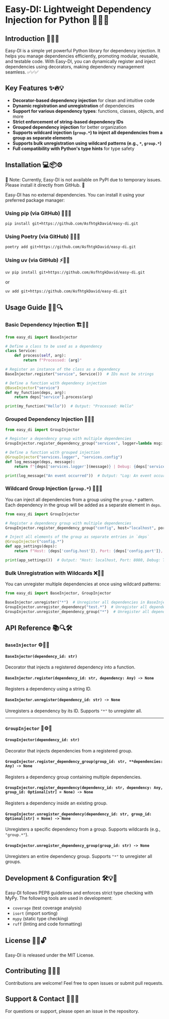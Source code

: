 # Easy-DI: Lightweight Dependency Injection for Python 🚀🚀🚀

## Introduction 🎯🔧📌

Easy-DI is a simple yet powerful Python library for dependency injection. It helps you manage dependencies efficiently, promoting modular, reusable, and testable code. With Easy-DI, you can dynamically register and inject dependencies using decorators, making dependency management seamless. ✅✅✅

## Key Features ✨🔥💡

- **Decorator-based dependency injection** for clean and intuitive code
- **Dynamic registration and unregistration** of dependencies
- **Support for various dependency types**: functions, classes, objects, and more
- **Strict enforcement of string-based dependency IDs**
- **Grouped dependency injection** for better organization
- **Supports wildcard injection (`group.*`) to inject all dependencies from a group as separate elements**
- **Supports bulk unregistration using wildcard patterns (e.g., `*`, `group.*`)**
- **Full compatibility with Python's type hints** for type safety

## Installation 💻📦⚙️

🚨 Note: Currently, Easy-DI is not available on PyPI due to temporary issues. Please install it directly from GitHub. 🚨

Easy-DI has no external dependencies. You can install it using your preferred package manager:

### Using pip (via GitHub) 🐍📌✅
```sh
pip install git+https://github.com/AsfhtgkDavid/easy-di.git
```

### Using Poetry (via GitHub) 🎼📌✅
```sh
poetry add git+https://github.com/AsfhtgkDavid/easy-di.git
```

### Using uv (via GitHub) ⚡📌✅
```sh
uv pip install git+https://github.com/AsfhtgkDavid/easy-di.git
```
or
```sh
uv add git+https://github.com/AsfhtgkDavid/easy-di.git
```

## Usage Guide 📝🚀🔍

### Basic Dependency Injection 🏗️🔄🎯

```python
from easy_di import BaseInjector

# Define a class to be used as a dependency
class Service:
    def process(self, arg):
        return f"Processed: {arg}"

# Register an instance of the class as a dependency
BaseInjector.register("service", Service())  # IDs must be strings

# Define a function with dependency injection
@BaseInjector("service")
def my_function(deps, arg):
    return deps["service"].process(arg)

print(my_function("Hello"))  # Output: "Processed: Hello"
```

### Grouped Dependency Injection 🎯🔗📌

```python
from easy_di import GroupInjector

# Register a dependency group with multiple dependencies
GroupInjector.register_dependency_group("services", logger=lambda msg: f"Log: {msg}", config={"debug": True})

# Define a function with grouped injection
@GroupInjector("services.logger", "services.config")
def log_message(deps, message):
    return f"{deps['services.logger'](message)} | Debug: {deps['services.config']['debug']}"

print(log_message("An event occurred"))  # Output: "Log: An event occurred | Debug: True"
```

### Wildcard Group Injection (`group.*`) 🎯✨🔧

You can inject all dependencies from a group using the `group.*` pattern. Each dependency in the group will be added as a separate element in `deps`.

```python
from easy_di import GroupInjector

# Register a dependency group with multiple dependencies
GroupInjector.register_dependency_group("config", host="localhost", port=8080, debug=True)

# Inject all elements of the group as separate entries in `deps`
@GroupInjector("config.*")
def app_settings(deps):
    return f"Host: {deps['config.host']}, Port: {deps['config.port']}, Debug: {deps['config.debug']}"

print(app_settings())  # Output: "Host: localhost, Port: 8080, Debug: True"
```

### Bulk Unregistration with Wildcards ❌🧹🚫

You can unregister multiple dependencies at once using wildcard patterns:

```python
from easy_di import BaseInjector, GroupInjector

BaseInjector.unregister("*")  # Unregister all dependencies in BaseInjector
GroupInjector.unregister_dependency("test.*")  # Unregister all dependencies in group "test"
GroupInjector.unregister_dependency_group("*")  # Unregister all dependency groups and their dependencies
```

## API Reference 📚🔍🛠️

### `BaseInjector` ⚙️🔄📌

#### `BaseInjector(dependency_id: str)`
Decorator that injects a registered dependency into a function.

#### `BaseInjector.register(dependency_id: str, dependency: Any) -> None`
Registers a dependency using a string ID.

#### `BaseInjector.unregister(dependency_id: str) -> None`
Unregisters a dependency by its ID. Supports `"*"` to unregister all.

---

### `GroupInjector` 🔗⚙️📌

#### `GroupInjector(dependency_id: str)`
Decorator that injects dependencies from a registered group.

#### `GroupInjector.register_dependency_group(group_id: str, **dependencies: Any) -> None`
Registers a dependency group containing multiple dependencies.

#### `GroupInjector.register_dependency(dependency_id: str, dependency: Any, group_id: Optional[str] = None) -> None`
Registers a dependency inside an existing group.

#### `GroupInjector.unregister_dependency(dependency_id: str, group_id: Optional[str] = None) -> None`
Unregisters a specific dependency from a group. Supports wildcards (e.g., `"group.*"`).

#### `GroupInjector.unregister_dependency_group(group_id: str) -> None`
Unregisters an entire dependency group. Supports `"*"` to unregister all groups.

## Development & Configuration 🛠️💡🔧

Easy-DI follows PEP8 guidelines and enforces strict type checking with MyPy. The following tools are used in development:

- `coverage` (test coverage analysis)
- `isort` (import sorting)
- `mypy` (static type checking)
- `ruff` (linting and code formatting)

## License 📜✅🔓

Easy-DI is released under the MIT License.

## Contributing 🤝📢📌

Contributions are welcome! Feel free to open issues or submit pull requests.

## Support & Contact 📩💬📌

For questions or support, please open an issue in the repository.

